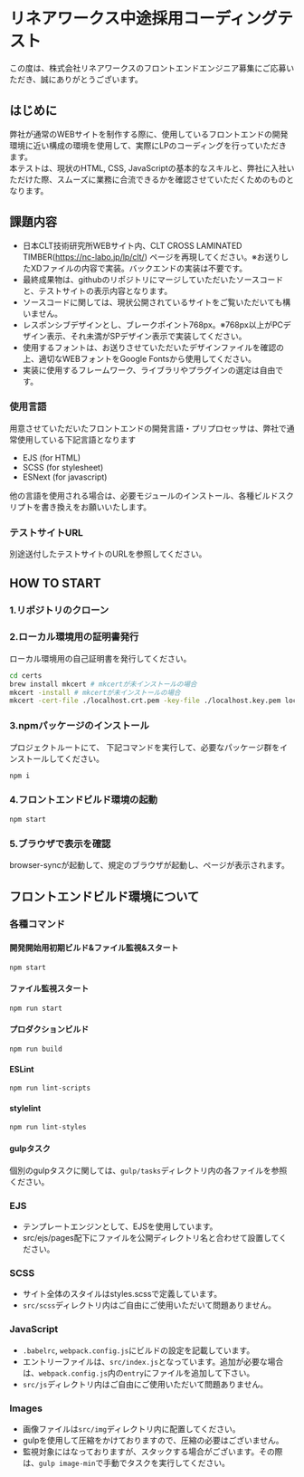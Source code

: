 # リネアワークス中途採用コーディングテスト

この度は、株式会社リネアワークスのフロントエンドエンジニア募集にご応募いただき、誠にありがとうございます。

## はじめに

弊社が通常のWEBサイトを制作する際に、使用しているフロントエンドの開発環境に近い構成の環境を使用して、実際にLPのコーディングを行っていただきます。  
本テストは、現状のHTML, CSS, JavaScriptの基本的なスキルと、弊社に入社いただけた際、スムーズに業務に合流できるかを確認させていただくためのものとなります。

## 課題内容

- 日本CLT技術研究所WEBサイト内、CLT CROSS LAMINATED TIMBER(<https://nc-labo.jp/lp/clt/>) ページを再現してください。※お送りしたXDファイルの内容で実装。バックエンドの実装は不要です。
- 最終成果物は、githubのリポジトリにマージしていただいたソースコードと、テストサイトの表示内容となります。
- ソースコードに関しては、現状公開されているサイトをご覧いただいても構いません。
- レスポンシブデザインとし、ブレークポイント768px。※768px以上がPCデザイン表示、それ未満がSPデザイン表示で実装してください。
- 使用するフォントは、お送りさせていただいたデザインファイルを確認の上、適切なWEBフォントをGoogle Fontsから使用してください。
- 実装に使用するフレームワーク、ライブラリやプラグインの選定は自由です。

### 使用言語

用意させていただいたフロントエンドの開発言語・プリプロセッサは、弊社で通常使用している下記言語となります

- EJS (for HTML)
- SCSS (for stylesheet)
- ESNext (for javascript)

他の言語を使用される場合は、必要モジュールのインストール、各種ビルドスクリプトを書き換えをお願いいたします。

### テストサイトURL

別途送付したテストサイトのURLを参照してください。

## HOW TO START

### 1.リポジトリのクローン

### 2.ローカル環境用の証明書発行

ローカル環境用の自己証明書を発行してください。

``` bash
cd certs
brew install mkcert # mkcertが未インストールの場合
mkcert -install # mkcertが未インストールの場合
mkcert -cert-file ./localhost.crt.pem -key-file ./localhost.key.pem localhost
```

### 3.npmパッケージのインストール

プロジェクトルートにて、
下記コマンドを実行して、必要なパッケージ群をインストールしてください。

```npm
npm i
```

### 4.フロントエンドビルド環境の起動

```npm
npm start
```

### 5.ブラウザで表示を確認

browser-syncが起動して、規定のブラウザが起動し、ページが表示されます。

## フロントエンドビルド環境について

### 各種コマンド

#### 開発開始用初期ビルド&ファイル監視&スタート

```npm
npm start
```

#### ファイル監視スタート

```npm
npm run start
```

#### プロダクションビルド

```npm
npm run build
```

#### ESLint

```npm
npm run lint-scripts
```

#### stylelint

```npm
npm run lint-styles
```

#### gulpタスク

個別のgulpタスクに関しては、`gulp/tasks`ディレクトリ内の各ファイルを参照ください。

### EJS

- テンプレートエンジンとして、EJSを使用しています。
- src/ejs/pages配下にファイルを公開ディレクトリ名と合わせて設置してください。

### SCSS

- サイト全体のスタイルはstyles.scssで定義しています。
- `src/scss`ディレクトリ内はご自由にご使用いただいて問題ありません。

### JavaScript

- `.babelrc`, `webpack.config.js`にビルドの設定を記載しています。
- エントリーファイルは、`src/index.js`となっています。追加が必要な場合は、`webpack.config.js`内の`entry`にファイルを追加して下さい。
- `src/js`ディレクトリ内はご自由にご使用いただいて問題ありません。

### Images

- 画像ファイルは`src/img`ディレクトリ内に配置してください。
- gulpを使用して圧縮をかけておりますので、圧縮の必要はございません。
- 監視対象にはなっておりますが、スタックする場合がございます。その際は、`gulp image-min`で手動でタスクを実行してください。
